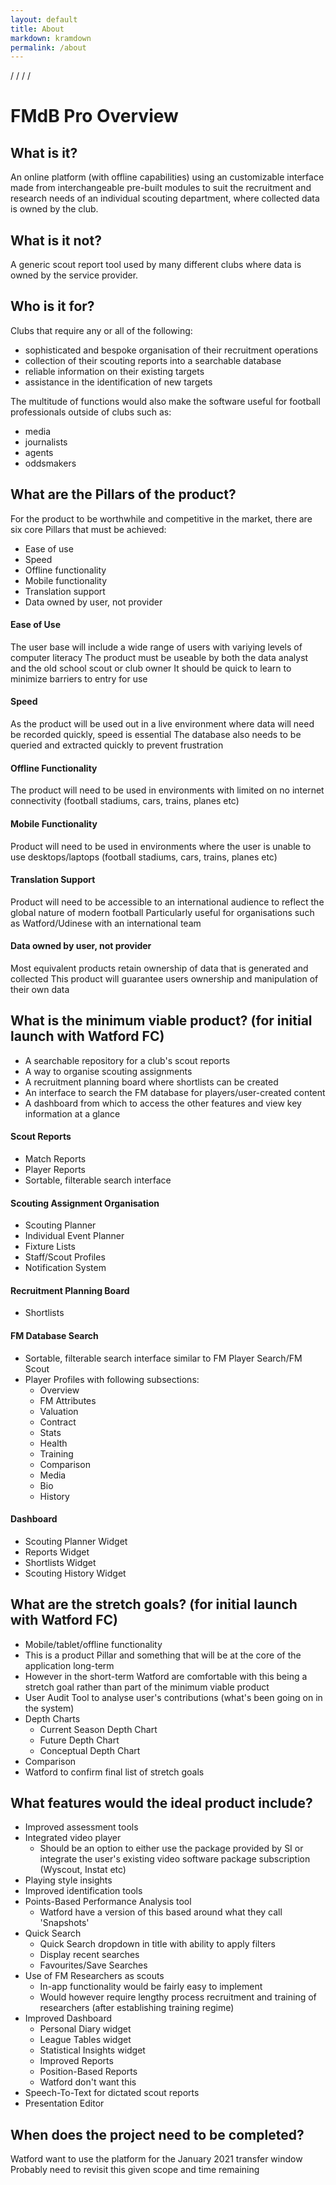 ```yaml
---
layout: default
title: About
markdown: kramdown
permalink: /about
---
```

/
/
/
/






# FMdB Pro Overview

## What is it?
An online platform (with offline capabilities) using an customizable interface made from interchangeable pre-built modules to suit the recruitment and research needs of an individual scouting department, where collected data is owned by the club. 


## What is it not?

A generic scout report tool used by many different clubs where data is owned by the service provider. 


## Who is it for?
Clubs that require any or all of the following:

- sophisticated and bespoke organisation of their recruitment operations
- collection of their scouting reports into a searchable database
- reliable information on their existing targets
- assistance in the identification of new targets

The multitude of functions would also make the software useful for football professionals outside of clubs such as: 

- media
- journalists
- agents
- oddsmakers 


## What are the Pillars of the product?

For the product to be worthwhile and competitive in the market, there are six core Pillars that must be achieved:

- Ease of use
- Speed
- Offline functionality
- Mobile functionality
- Translation support
- Data owned by user, not provider


#### Ease of Use

The user base will include a wide range of users with variying levels of computer literacy
The product must be useable by both the data analyst and the old school scout or club owner
It should be quick to learn to minimize barriers to entry for use


#### Speed

As the product will be used out in a live environment where data will need be recorded quickly, speed is essential
The database also needs to be queried and extracted quickly to prevent frustration


#### Offline Functionality

The product will need to be used in environments with limited on no internet connectivity (football stadiums, cars, trains, planes etc)


#### Mobile Functionality

Product will need to be used in environments where the user is unable to use desktops/laptops (football stadiums, cars, trains, planes etc)


#### Translation Support

Product will need to be accessible to an international audience to reflect the global nature of modern football
Particularly useful for organisations such as Watford/Udinese with an international team


#### Data owned by user, not provider

Most equivalent products retain ownership of data that is generated and collected
This product will guarantee users ownership and manipulation of their own data


## What is the minimum viable product? (for initial launch with Watford FC)
- A searchable repository for a club's scout reports
- A way to organise scouting assignments
- A recruitment planning board where shortlists can be created
- An interface to search the FM database for players/user-created content
- A dashboard from which to access the other features and view key information at a glance

#### Scout Reports

- Match Reports
- Player Reports
- Sortable, filterable search interface


#### Scouting Assignment Organisation

- Scouting Planner
- Individual Event Planner
- Fixture Lists 
- Staff/Scout Profiles
- Notification System


#### Recruitment Planning Board

- Shortlists

#### FM Database Search

- Sortable, filterable search interface similar to FM Player Search/FM Scout
- Player Profiles with following subsections:
	- Overview
	- FM Attributes
	- Valuation
	- Contract
	- Stats
	- Health
	- Training
	- Comparison
	- Media
	- Bio
	- History


#### Dashboard

- Scouting Planner Widget
- Reports Widget
- Shortlists Widget
- Scouting History Widget


## What are the stretch goals? (for initial launch with Watford FC)

- Mobile/tablet/offline functionality
- 	This is a product Pillar and something that will be at the core of the application long-term
- 	However in the short-term Watford are comfortable with this being a stretch goal rather than part of the minimum viable product
- User Audit Tool to analyse user's contributions (what's been going on in the system)
- Depth Charts
	- Current Season Depth Chart
	- Future Depth Chart
	- Conceptual Depth Chart
- Comparison
- Watford to confirm final list of stretch goals

## What features would the ideal product include?
- Improved assessment tools
- Integrated video player
	- Should be an option to either use the package provided by SI or integrate the user's existing video software package subscription (Wyscout, Instat etc)
- Playing style insights
- Improved identification tools
- Points-Based Performance Analysis tool
	- Watford have a version of this based around what they call 'Snapshots'
- Quick Search
	- Quick Search dropdown in title with ability to apply filters
	- Display recent searches
	- Favourites/Save Searches
- Use of FM Researchers as scouts
	- In-app functionality would be fairly easy to implement
	- Would however require lengthy process recruitment and training of researchers (after establishing training regime)
- Improved Dashboard
	- Personal Diary widget
	- League Tables widget  
	- Statistical Insights widget
	- Improved Reports
	- Position-Based Reports
	- Watford don't want this
- Speech-To-Text for dictated scout reports
- Presentation Editor


## When does the project need to be completed? 
Watford want to use the platform for the January 2021 transfer window
Probably need to revisit this given scope and time remaining